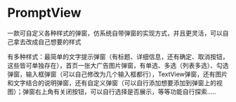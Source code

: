# PromptView
一款可自定义各种样式的弹窗，仿系统自带弹窗的实现方式，并且更灵活，可以自己拿去改成自己想要的样式

有多种样式：最简单的文字提示弹窗（有标题、详细信息，还有确定、取消按钮，这些皆可单独存在），首页一张大广告图片弹窗，有单选、多选（列表多选）、勾选弹窗，输入框弹窗（可以自己修改为几个输入框都行），TextView弹窗，还有图片和文字结合的说明弹窗，还有自定义弹窗（可以自行添加想要添加到弹窗上的视图）；弹窗右上角有关闭按钮，可以自行选择是否展示，等等功能自行探索.....
